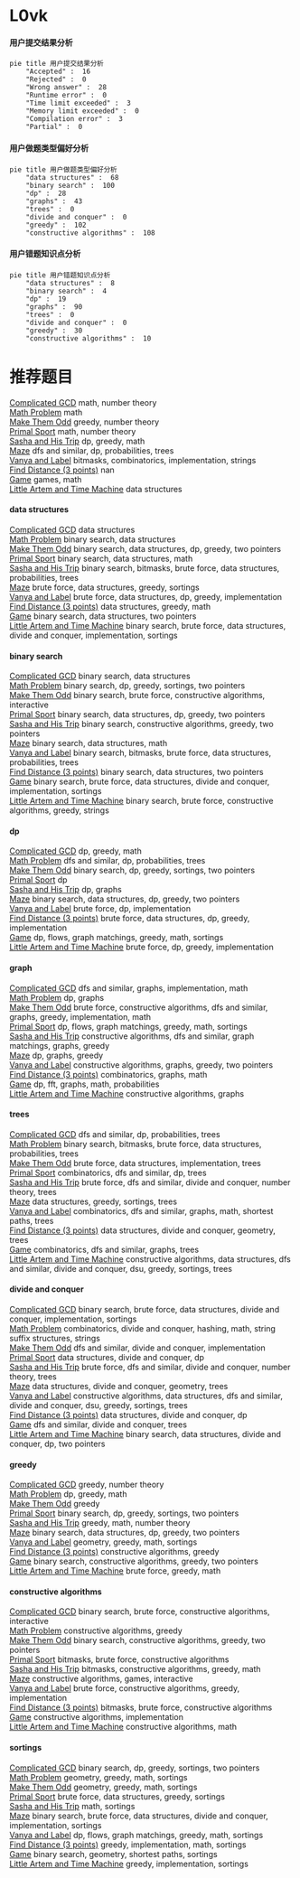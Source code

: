 # L0vk
<!-- tabs:start -->
#### **用户提交结果分析**

```mermaid
pie title 用户提交结果分析
    "Accepted" :  16
    "Rejected" :  0
    "Wrong answer" :  28
    "Runtime error" :  0
    "Time limit exceeded" :  3
    "Memory limit exceeded" :  0
    "Compilation error" :  3
    "Partial" :  0
```
#### **用户做题类型偏好分析**

```mermaid
pie title 用户做题类型偏好分析
    "data structures" :  68
    "binary search" :  100
    "dp" :  28
    "graphs" :  43
    "trees" :  0
    "divide and conquer" :  0
    "greedy" :  102
    "constructive algorithms" :  108
```
#### **用户错题知识点分析**

```mermaid
pie title 用户错题知识点分析
    "data structures" :  8
    "binary search" :  4
    "dp" :  19
    "graphs" :  90
    "trees" :  0
    "divide and conquer" :  0
    "greedy" :  30
    "constructive algorithms" :  10
```
<!-- tabs:end -->
# 推荐题目
[Complicated GCD](http://codeforces.com/problemset/problem/664/A)		math,
                        number theory		  
[Math Problem](https://codeforces.com/contest/1262/problem/A)		math		  
[Make Them Odd](http://codeforces.com/problemset/problem/1277/B)		greedy,
                        number theory		  
[Primal Sport](https://codeforces.com/contest/947/problem/A)		math,
                        number theory		  
[Sasha and His Trip](http://codeforces.com/problemset/problem/1113/A)		dp,
                        greedy,
                        math		  
[Maze](http://codeforces.com/problemset/problem/123/E)		dfs and similar,
                        dp,
                        probabilities,
                        trees		  
[Vanya and Label](http://codeforces.com/problemset/problem/677/C)		bitmasks,
                        combinatorics,
                        implementation,
                        strings		  
[Find Distance (3 points)](https://codeforces.com/contest/1164/problem/S)		nan		  
[Game](http://codeforces.com/problemset/problem/630/R)		games,
                        math		  
[Little Artem and Time Machine](https://codeforces.com/contest/668/problem/D)		data structures		  
<!-- tabs:start -->
#### **data structures**
[Complicated GCD](https://codeforces.com/contest/668/problem/D)		data structures		  
[Math Problem](http://codeforces.com/problemset/problem/842/D)		binary search,
                        data structures		  
[Make Them Odd](http://codeforces.com/problemset/problem/1492/C)		binary search,
                        data structures,
                        dp,
                        greedy,
                        two pointers		  
[Primal Sport](http://codeforces.com/problemset/problem/1490/G)		binary search,
                        data structures,
                        math		  
[Sasha and His Trip](http://codeforces.com/problemset/problem/1479/D)		binary search,
                        bitmasks,
                        brute force,
                        data structures,
                        probabilities,
                        trees		  
[Maze](http://codeforces.com/problemset/problem/1497/A)		brute force,
                        data structures,
                        greedy,
                        sortings		  
[Vanya and Label](http://codeforces.com/problemset/problem/1491/C)		brute force,
                        data structures,
                        dp,
                        greedy,
                        implementation		  
[Find Distance (3 points)](http://codeforces.com/problemset/problem/1492/B)		data structures,
                        greedy,
                        math		  
[Game](http://codeforces.com/problemset/problem/1436/E)		binary search,
                        data structures,
                        two pointers		  
[Little Artem and Time Machine](http://codeforces.com/problemset/problem/1461/D)		binary search,
                        brute force,
                        data structures,
                        divide and conquer,
                        implementation,
                        sortings		  
#### **binary search**
[Complicated GCD](http://codeforces.com/problemset/problem/842/D)		binary search,
                        data structures		  
[Math Problem](https://codeforces.com/contest/1471/problem/C)		binary search,
                        dp,
                        greedy,
                        sortings,
                        two pointers		  
[Make Them Odd](https://codeforces.com/contest/1471/problem/E)		binary search,
                        brute force,
                        constructive algorithms,
                        interactive		  
[Primal Sport](http://codeforces.com/problemset/problem/1492/C)		binary search,
                        data structures,
                        dp,
                        greedy,
                        two pointers		  
[Sasha and His Trip](http://codeforces.com/problemset/problem/1463/D)		binary search,
                        constructive algorithms,
                        greedy,
                        two pointers		  
[Maze](http://codeforces.com/problemset/problem/1490/G)		binary search,
                        data structures,
                        math		  
[Vanya and Label](http://codeforces.com/problemset/problem/1479/D)		binary search,
                        bitmasks,
                        brute force,
                        data structures,
                        probabilities,
                        trees		  
[Find Distance (3 points)](http://codeforces.com/problemset/problem/1436/E)		binary search,
                        data structures,
                        two pointers		  
[Game](http://codeforces.com/problemset/problem/1461/D)		binary search,
                        brute force,
                        data structures,
                        divide and conquer,
                        implementation,
                        sortings		  
[Little Artem and Time Machine](http://codeforces.com/problemset/problem/1493/C)		binary search,
                        brute force,
                        constructive algorithms,
                        greedy,
                        strings		  
#### **dp**
[Complicated GCD](http://codeforces.com/problemset/problem/1113/A)		dp,
                        greedy,
                        math		  
[Math Problem](http://codeforces.com/problemset/problem/123/E)		dfs and similar,
                        dp,
                        probabilities,
                        trees		  
[Make Them Odd](https://codeforces.com/contest/1471/problem/C)		binary search,
                        dp,
                        greedy,
                        sortings,
                        two pointers		  
[Primal Sport](http://codeforces.com/problemset/problem/1510/H)		dp		  
[Sasha and His Trip](http://codeforces.com/problemset/problem/1472/C)		dp,
                        graphs		  
[Maze](http://codeforces.com/problemset/problem/1492/C)		binary search,
                        data structures,
                        dp,
                        greedy,
                        two pointers		  
[Vanya and Label](https://codeforces.com/contest/1457/problem/C)		brute force,
                        dp,
                        implementation		  
[Find Distance (3 points)](http://codeforces.com/problemset/problem/1491/C)		brute force,
                        data structures,
                        dp,
                        greedy,
                        implementation		  
[Game](http://codeforces.com/problemset/problem/1437/C)		dp,
                        flows,
                        graph matchings,
                        greedy,
                        math,
                        sortings		  
[Little Artem and Time Machine](http://codeforces.com/problemset/problem/1499/B)		brute force,
                        dp,
                        greedy,
                        implementation		  
#### **graph**
[Complicated GCD](http://codeforces.com/problemset/problem/1062/D)		dfs and similar,
                        graphs,
                        implementation,
                        math		  
[Math Problem](http://codeforces.com/problemset/problem/1472/C)		dp,
                        graphs		  
[Make Them Odd](http://codeforces.com/problemset/problem/1487/C)		brute force,
                        constructive algorithms,
                        dfs and similar,
                        graphs,
                        greedy,
                        implementation,
                        math		  
[Primal Sport](http://codeforces.com/problemset/problem/1437/C)		dp,
                        flows,
                        graph matchings,
                        greedy,
                        math,
                        sortings		  
[Sasha and His Trip](http://codeforces.com/problemset/problem/1470/D)		constructive algorithms,
                        dfs and similar,
                        graph matchings,
                        graphs,
                        greedy		  
[Maze](http://codeforces.com/problemset/problem/1476/C)		dp,
                        graphs,
                        greedy		  
[Vanya and Label](http://codeforces.com/problemset/problem/1304/D)		constructive algorithms,
                        graphs,
                        greedy,
                        two pointers		  
[Find Distance (3 points)](http://codeforces.com/problemset/problem/1475/C)		combinatorics,
                        graphs,
                        math		  
[Game](http://codeforces.com/problemset/problem/553/E)		dp,
                        fft,
                        graphs,
                        math,
                        probabilities		  
[Little Artem and Time Machine](http://codeforces.com/problemset/problem/1495/C)		constructive algorithms,
                        graphs		  
#### **trees**
[Complicated GCD](http://codeforces.com/problemset/problem/123/E)		dfs and similar,
                        dp,
                        probabilities,
                        trees		  
[Math Problem](http://codeforces.com/problemset/problem/1479/D)		binary search,
                        bitmasks,
                        brute force,
                        data structures,
                        probabilities,
                        trees		  
[Make Them Odd](http://codeforces.com/problemset/problem/1511/C)		brute force,
                        data structures,
                        implementation,
                        trees		  
[Primal Sport](http://codeforces.com/problemset/problem/1499/F)		combinatorics,
                        dfs and similar,
                        dp,
                        trees		  
[Sasha and His Trip](http://codeforces.com/problemset/problem/1491/E)		brute force,
                        dfs and similar,
                        divide and conquer,
                        number theory,
                        trees		  
[Maze](http://codeforces.com/problemset/problem/1466/D)		data structures,
                        greedy,
                        sortings,
                        trees		  
[Vanya and Label](http://codeforces.com/problemset/problem/1495/D)		combinatorics,
                        dfs and similar,
                        graphs,
                        math,
                        shortest paths,
                        trees		  
[Find Distance (3 points)](http://codeforces.com/problemset/problem/1303/G)		data structures,
                        divide and conquer,
                        geometry,
                        trees		  
[Game](http://codeforces.com/problemset/problem/1454/E)		combinatorics,
                        dfs and similar,
                        graphs,
                        trees		  
[Little Artem and Time Machine](http://codeforces.com/problemset/problem/1494/D)		constructive algorithms,
                        data structures,
                        dfs and similar,
                        divide and conquer,
                        dsu,
                        greedy,
                        sortings,
                        trees		  
#### **divide and conquer**
[Complicated GCD](http://codeforces.com/problemset/problem/1461/D)		binary search,
                        brute force,
                        data structures,
                        divide and conquer,
                        implementation,
                        sortings		  
[Math Problem](http://codeforces.com/problemset/problem/1466/G)		combinatorics,
                        divide and conquer,
                        hashing,
                        math,
                        string suffix structures,
                        strings		  
[Make Them Odd](http://codeforces.com/problemset/problem/1490/D)		dfs and similar,
                        divide and conquer,
                        implementation		  
[Primal Sport](https://codeforces.com/contest/1483/problem/C)		data structures,
                        divide and conquer,
                        dp		  
[Sasha and His Trip](http://codeforces.com/problemset/problem/1491/E)		brute force,
                        dfs and similar,
                        divide and conquer,
                        number theory,
                        trees		  
[Maze](http://codeforces.com/problemset/problem/1303/G)		data structures,
                        divide and conquer,
                        geometry,
                        trees		  
[Vanya and Label](http://codeforces.com/problemset/problem/1494/D)		constructive algorithms,
                        data structures,
                        dfs and similar,
                        divide and conquer,
                        dsu,
                        greedy,
                        sortings,
                        trees		  
[Find Distance (3 points)](http://codeforces.com/problemset/problem/1482/E)		data structures,
                        divide and conquer,
                        dp		  
[Game](http://codeforces.com/problemset/problem/566/C)		dfs and similar,
                        divide and conquer,
                        trees		  
[Little Artem and Time Machine](http://codeforces.com/problemset/problem/1428/F)		binary search,
                        data structures,
                        divide and conquer,
                        dp,
                        two pointers		  
#### **greedy**
[Complicated GCD](http://codeforces.com/problemset/problem/1277/B)		greedy,
                        number theory		  
[Math Problem](http://codeforces.com/problemset/problem/1113/A)		dp,
                        greedy,
                        math		  
[Make Them Odd](http://codeforces.com/problemset/problem/1231/C)		greedy		  
[Primal Sport](https://codeforces.com/contest/1471/problem/C)		binary search,
                        dp,
                        greedy,
                        sortings,
                        two pointers		  
[Sasha and His Trip](http://codeforces.com/problemset/problem/1471/A)		greedy,
                        math,
                        number theory		  
[Maze](http://codeforces.com/problemset/problem/1492/C)		binary search,
                        data structures,
                        dp,
                        greedy,
                        two pointers		  
[Vanya and Label](https://codeforces.com/contest/1496/problem/C)		geometry,
                        greedy,
                        math,
                        sortings		  
[Find Distance (3 points)](http://codeforces.com/problemset/problem/1493/A)		constructive algorithms,
                        greedy		  
[Game](http://codeforces.com/problemset/problem/1463/D)		binary search,
                        constructive algorithms,
                        greedy,
                        two pointers		  
[Little Artem and Time Machine](http://codeforces.com/problemset/problem/1462/C)		brute force,
                        greedy,
                        math		  
#### **constructive algorithms**
[Complicated GCD](https://codeforces.com/contest/1471/problem/E)		binary search,
                        brute force,
                        constructive algorithms,
                        interactive		  
[Math Problem](http://codeforces.com/problemset/problem/1493/A)		constructive algorithms,
                        greedy		  
[Make Them Odd](http://codeforces.com/problemset/problem/1463/D)		binary search,
                        constructive algorithms,
                        greedy,
                        two pointers		  
[Primal Sport](https://codeforces.com/contest/1456/problem/B)		bitmasks,
                        brute force,
                        constructive algorithms		  
[Sasha and His Trip](http://codeforces.com/problemset/problem/1492/D)		bitmasks,
                        constructive algorithms,
                        greedy,
                        math		  
[Maze](https://codeforces.com/contest/1504/problem/D)		constructive algorithms,
                        games,
                        interactive		  
[Vanya and Label](https://codeforces.com/contest/1483/problem/A)		brute force,
                        constructive algorithms,
                        greedy,
                        implementation		  
[Find Distance (3 points)](https://codeforces.com/contest/1457/problem/D)		bitmasks,
                        brute force,
                        constructive algorithms		  
[Game](http://codeforces.com/problemset/problem/1513/A)		constructive algorithms,
                        implementation		  
[Little Artem and Time Machine](http://codeforces.com/problemset/problem/1473/C)		constructive algorithms,
                        math		  
#### **sortings**
[Complicated GCD](https://codeforces.com/contest/1471/problem/C)		binary search,
                        dp,
                        greedy,
                        sortings,
                        two pointers		  
[Math Problem](https://codeforces.com/contest/1496/problem/C)		geometry,
                        greedy,
                        math,
                        sortings		  
[Make Them Odd](http://codeforces.com/problemset/problem/1495/A)		geometry,
                        greedy,
                        math,
                        sortings		  
[Primal Sport](http://codeforces.com/problemset/problem/1497/A)		brute force,
                        data structures,
                        greedy,
                        sortings		  
[Sasha and His Trip](http://codeforces.com/problemset/problem/1427/A)		math,
                        sortings		  
[Maze](http://codeforces.com/problemset/problem/1461/D)		binary search,
                        brute force,
                        data structures,
                        divide and conquer,
                        implementation,
                        sortings		  
[Vanya and Label](http://codeforces.com/problemset/problem/1437/C)		dp,
                        flows,
                        graph matchings,
                        greedy,
                        math,
                        sortings		  
[Find Distance (3 points)](http://codeforces.com/problemset/problem/1473/A)		greedy,
                        implementation,
                        math,
                        sortings		  
[Game](http://codeforces.com/problemset/problem/1486/B)		binary search,
                        geometry,
                        shortest paths,
                        sortings		  
[Little Artem and Time Machine](http://codeforces.com/problemset/problem/1480/B)		greedy,
                        implementation,
                        sortings		  
<!-- tabs:end -->
